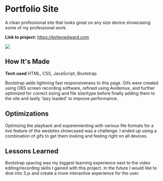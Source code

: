 # Portfolio Site
A clean professional site that looks great on any size device showcasing some of my professional work.

**Link to project:** https://koltenedward.com

![](images/portfoliopreview.gif)

## How It's Made

**Tech used** HTML, CSS, JavaScript, Bootstrap

Bootstrap adds lightning fast responsiveness to this page. Gifs were created using OBS screen recording software, refined using Avidemux, and further optimized for correct sizing and file size/type before finally adding them to the site and lastly 'lazy loaded' to improve performance. 

## Optimizations

Optimzing the playback and experemienting with various file formats for a live feature of the wesbites showcased was a challenge. I ended up using a combination of gifs to get them looking and feeling right on all devices. 

## Lessons Learned

Bootstrap spacing was my biggest learning experience next to the video editing/recording skills I gained with this project. In the future I would like to dive into 3.js and create a more interactive experience for the user.
